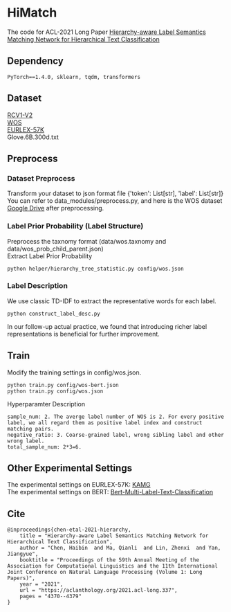 # HiMatch  
The code for ACL-2021 Long Paper [Hierarchy-aware Label Semantics Matching Network for Hierarchical Text Classification](https://aclanthology.org/2021.acl-long.337)  


## Dependency  
```
PyTorch==1.4.0, sklearn, tqdm, transformers  
```

## Dataset  
[RCV1-V2](http://www.ai.mit.edu/projects/jmlr/papers/volume5/lewis04a/lyrl2004_rcv1v2_README.htm)  
[WOS](https://github.com/kk7nc/HDLTex)  
[EURLEX-57K](https://github.com/iliaschalkidis/lmtc-eurlex57k)  
Glove.6B.300d.txt  

## Preprocess  
### Dataset Preprocess  
Transform your dataset to json format file {'token': List[str], 'label': List[str]}  
You can refer to data_modules/preprocess.py, and here is the WOS dataset [Google Drive](https://drive.google.com/file/d/1rOhTmMf6bgDOwLmAhIDdJwljgmuA0Tu0/view?usp=sharing) after preprocessing.  

### Label Prior Probability (Label Structure)  
Preprocess the taxnomy format (data/wos.taxnomy and data/wos_prob_child_parent.json)  
Extract Label Prior Probability  
```
python helper/hierarchy_tree_statistic.py config/wos.json  
```

### Label Description  
We use classic TD-IDF to extract the representative words for each label.  
```
python construct_label_desc.py  
```
In our follow-up actual practice, we found that introducing richer label representations is beneficial for further improvement.  

## Train  
Modify the training settings in config/wos.json.
```
python train.py config/wos-bert.json  
python train.py config/wos.json  
```
Hyperparamter Description  
```
sample_num: 2. The averge label number of WOS is 2. For every positive label, we all regard them as positive label index and construct matching pairs.  
negative_ratio: 3. Coarse-grained label, wrong sibling label and other wrong label.  
total_sample_num: 2*3=6.  
```

## Other Experimental Settings  
The experimental settings on EURLEX-57K: [KAMG](https://github.com/MemoriesJ/KAMG)  
The experimental settings on BERT: [Bert-Multi-Label-Text-Classification](https://github.com/lonePatient/Bert-Multi-Label-Text-Classification)  

## Cite  
```
@inproceedings{chen-etal-2021-hierarchy,
    title = "Hierarchy-aware Label Semantics Matching Network for Hierarchical Text Classification",
    author = "Chen, Haibin  and Ma, Qianli  and Lin, Zhenxi  and Yan, Jiangyue",
    booktitle = "Proceedings of the 59th Annual Meeting of the Association for Computational Linguistics and the 11th International Joint Conference on Natural Language Processing (Volume 1: Long Papers)",
    year = "2021",
    url = "https://aclanthology.org/2021.acl-long.337",
    pages = "4370--4379"
}
```